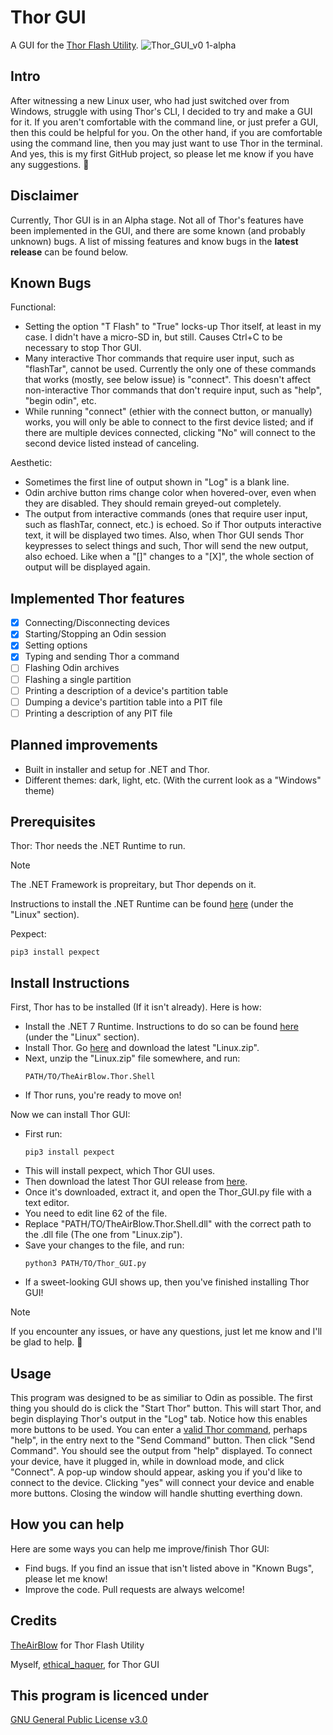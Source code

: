 # Thor GUI
A GUI for the [Thor Flash Utility](https://github.com/Samsung-Loki/Thor).
![Thor_GUI_v0 1-alpha](https://github.com/ethical-haquer/Thor_GUI/assets/141518185/7dbdec46-322e-4839-aa10-392fd8302260)

## Intro
After witnessing a new Linux user, who had just switched over from Windows, struggle with using Thor's CLI, I decided to try and make a GUI for it. If you aren't comfortable with the command line, or just prefer a GUI, then this could be helpful for you. On the other hand, if you are comfortable using the command line, then you may just want to use Thor in the terminal. And yes, this is my first GitHub project, so please let me know if you have any suggestions. :slightly_smiling_face:

## Disclaimer
Currently, Thor GUI is in an Alpha stage. Not all of Thor's features have been implemented in the GUI, and there are some known (and probably unknown) bugs. A list of missing features and know bugs in the **latest release** can be found below.

## Known Bugs
Functional:
+ Setting the option "T Flash" to "True" locks-up Thor itself, at least in my case. I didn't have a micro-SD in, but still. Causes Ctrl+C to be necessary to stop Thor GUI.
+ Many interactive Thor commands that require user input, such as "flashTar", cannot be used. Currently the only one of these commands that works (mostly, see below issue) is "connect". This doesn't affect non-interactive Thor commands that don't require input, such as "help", "begin odin", etc.
+ While running "connect" (ethier with the connect button, or manually) works, you will only be able to connect to the first device listed; and if there are multiple devices connected, clicking "No" will connect to the second device listed instead of canceling.

Aesthetic:
+ Sometimes the first line of output shown in "Log" is a blank line.
+ Odin archive button rims change color when hovered-over, even when they are disabled. They should remain greyed-out completely.
+ The output from interactive commands (ones that require user input, such as flashTar, connect, etc.) is echoed. So if Thor outputs interactive text, it will be displayed two times. Also, when Thor GUI sends Thor keypresses to select things and such, Thor will send the new output, also echoed. Like when a "[]" changes to a "[X]", the whole section of output will be displayed again.

## Implemented Thor features
- [x] Connecting/Disconnecting devices
- [x] Starting/Stopping an Odin session
- [x] Setting options
- [x] Typing and sending Thor a command
- [ ] Flashing Odin archives
- [ ] Flashing a single partition
- [ ] Printing a description of a device's partition table
- [ ] Dumping a device's partition table into a PIT file
- [ ] Printing a description of any PIT file

## Planned improvements
+ Built in installer and setup for .NET and Thor.
+ Different themes: dark, light, etc. (With the current look as a "Windows" theme)

## Prerequisites
Thor:
Thor needs the .NET Runtime to run. 

> [!NOTE]
> The .NET Framework is propreitary, but Thor depends on it.

Instructions to install the .NET Runtime can be found [here](https://learn.microsoft.com/en-us/dotnet/core/install/) (under the "Linux" section).

Pexpect:
```
pip3 install pexpect
```
## Install Instructions
First, Thor has to be installed (If it isn't already). Here is how:
+ Install the .NET 7 Runtime. Instructions to do so can be found [here](https://learn.microsoft.com/en-us/dotnet/core/install/) (under the "Linux" section).
+ Install Thor. Go [here](https://github.com/Samsung-Loki/Thor/releases) and download the latest "Linux.zip".
+ Next, unzip the "Linux.zip" file somewhere, and run:
  ```
  PATH/TO/TheAirBlow.Thor.Shell
  ```
+ If Thor runs, you're ready to move on!

Now we can install Thor GUI:
+ First run:
  ```
  pip3 install pexpect
  ```
+ This will install pexpect, which Thor GUI uses.
+ Then download the latest Thor GUI release from [here](https://github.com/ethical-haquer/Thor_GUI/releases).
+ Once it's downloaded, extract it, and open the Thor_GUI.py file with a text editor.
+ You need to edit line 62 of the file.
+ Replace "PATH/TO/TheAirBlow.Thor.Shell.dll" with the correct path to the .dll file (The one from "Linux.zip").
+ Save your changes to the file, and run:
  ```
  python3 PATH/TO/Thor_GUI.py
  ```
+ If a sweet-looking GUI shows up, then you've finished installing Thor GUI!

> [!NOTE]
> If you encounter any issues, or have any questions, just let me know and I'll be glad to help. 🙂

## Usage
This program was designed to be as similiar to Odin as possible. The first thing you should do is click the "Start Thor" button. This will start Thor, and begin displaying Thor's output in the "Log" tab. Notice how this enables more buttons to be used. You can enter a [valid Thor command](https://github.com/Samsung-Loki/Thor#current-list-of-commands), perhaps "help", in the entry next to the "Send Command" button. Then click "Send Command". You should see the output from "help" displayed. To connect your device, have it plugged in, while in download mode, and click "Connect". A pop-up window should appear, asking you if you'd like to connect to the device. Clicking "yes" will connect your device and enable more buttons. Closing the window will handle shutting everthing down.

## How you can help
Here are some ways you can help me improve/finish Thor GUI:
+ Find bugs. If you find an issue that isn't listed above in "Known Bugs", please let me know!
+ Improve the code. Pull requests are always welcome!

## Credits
[TheAirBlow](https://github.com/theairblow) for Thor Flash Utility

Myself, [ethical_haquer](https://github.com/ethical-haquer), for Thor GUI

## This program is licenced under
[GNU General Public License v3.0](https://github.com/ethical-haquer/Thor_GUI/blob/main/LICENSE)


